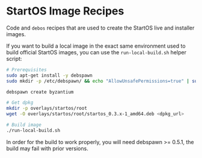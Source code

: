 # StartOS Image Recipes

Code and `debos` recipes that are used to create the StartOS live and installer
images.

If you want to build a local image in the exact same environment used to build
official StartOS images, you can use the `run-local-build.sh` helper script:

```bash
# Prerequisites
sudo apt-get install -y debspawn
sudo mkdir -p /etc/debspawn/ && echo "AllowUnsafePermissions=true" | sudo tee /etc/debspawn/global.toml

debspawn create byzantium

# Get dpkg
mkdir -p overlays/startos/root
wget -O overlays/startos/root/startos_0.3.x-1_amd64.deb <dpkg_url>

# Build image
./run-local-build.sh
```

In order for the build to work properly, you will need debspawn >= 0.5.1, the
build may fail with prior versions.
